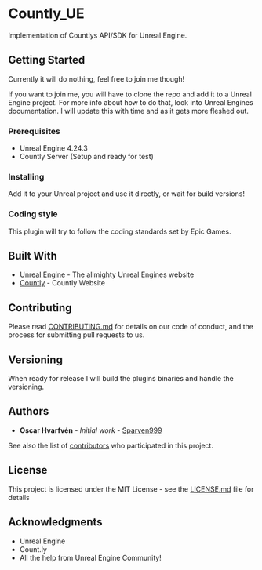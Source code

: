 # Countly_UE

Implementation of Countlys API/SDK for Unreal Engine. 

## Getting Started

Currently it will do nothing, feel free to join me though! 

If you want to join me, you will have to clone the repo and add it to a Unreal Engine project.
For more info about how to do that, look into Unreal Engines documentation. I will update this with time and as it gets more fleshed out. 

### Prerequisites

* Unreal Engine 4.24.3
* Countly Server (Setup and ready for test)

### Installing

Add it to your Unreal project and use it directly, or wait for build versions! 

### Coding style

This plugin will try to follow the coding standards set by Epic Games. 

## Built With

* [Unreal Engine](https://www.unrealengine.com/en-US/) - The allmighty Unreal Engines website
* [Countly](https://count.ly/) - Countly Website

## Contributing

Please read [CONTRIBUTING.md](https://github.com/Sparven999/Countly_UE/blob/master/CONTRIBUTING.md) for details on our code of conduct, and the process for submitting pull requests to us.

## Versioning

When ready for release I will build the plugins binaries and handle the versioning.

## Authors

* **Oscar Hvarfvén** - *Initial work* - [Sparven999](https://github.com/Sparven999)

See also the list of [contributors](https://github.com/your/project/contributors) who participated in this project.

## License

This project is licensed under the MIT License - see the [LICENSE.md](LICENSE.md) file for details

## Acknowledgments

* Unreal Engine
* Count.ly 
* All the help from Unreal Engine Community! 
